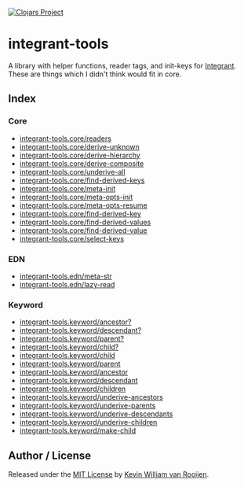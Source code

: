 [![Clojars Project](https://img.shields.io/clojars/v/kwrooijen/integrant-tools.svg)](https://clojars.org/kwrooijen/integrant-tools)

# integrant-tools

A library with helper functions, reader tags, and init-keys for
[Integrant](https://github.com/weavejester/integrant). These are things which I
didn't think would fit in core.

## Index

### Core

+ [integrant-tools.core/readers](https://cljdoc.org/d/kwrooijen/integrant-tools/0.3.9/api/integrant-tools.core#readers)
+ [integrant-tools.core/derive-unknown](https://cljdoc.org/d/kwrooijen/integrant-tools/0.3.9/api/integrant-tools.core#derive-unknown)
+ [integrant-tools.core/derive-hierarchy](https://cljdoc.org/d/kwrooijen/integrant-tools/0.3.9/api/integrant-tools.core#derive-hierarchy)
+ [integrant-tools.core/derive-composite](https://cljdoc.org/d/kwrooijen/integrant-tools/0.3.9/api/integrant-tools.core#derive-composite)
+ [integrant-tools.core/underive-all](https://cljdoc.org/d/kwrooijen/integrant-tools/0.3.9/api/integrant-tools.core#underive-all)
+ [integrant-tools.core/find-derived-keys](https://cljdoc.org/d/kwrooijen/integrant-tools/0.3.9/api/integrant-tools.core#find-derived-keys)
+ [integrant-tools.core/meta-init](https://cljdoc.org/d/kwrooijen/integrant-tools/0.3.9/api/integrant-tools.core#meta-init)
+ [integrant-tools.core/meta-opts-init](https://cljdoc.org/d/kwrooijen/integrant-tools/0.3.9/api/integrant-tools.core#meta-opts-init)
+ [integrant-tools.core/meta-opts-resume](https://cljdoc.org/d/kwrooijen/integrant-tools/0.3.9/api/integrant-tools.core#meta-opts-resume)
+ [integrant-tools.core/find-derived-key](https://cljdoc.org/d/kwrooijen/integrant-tools/0.3.9/api/integrant-tools.core#find-derived-key)
+ [integrant-tools.core/find-derived-values](https://cljdoc.org/d/kwrooijen/integrant-tools/0.3.9/api/integrant-tools.core#find-derived-values)
+ [integrant-tools.core/find-derived-value](https://cljdoc.org/d/kwrooijen/integrant-tools/0.3.9/api/integrant-tools.core#find-derived-value)
+ [integrant-tools.core/select-keys](https://cljdoc.org/d/kwrooijen/integrant-tools/0.3.9/api/integrant-tools.core#select-keys)

### EDN

+ [integrant-tools.edn/meta-str](https://cljdoc.org/d/kwrooijen/integrant-tools/0.3.9/api/integrant-tools.edn#meta-str)
+ [integrant-tools.edn/lazy-read](https://cljdoc.org/d/kwrooijen/integrant-tools/0.3.9/api/integrant-tools.edn#lazy-read)

### Keyword

* [integrant-tools.keyword/ancestor?](https://cljdoc.org/d/kwrooijen/integrant-tools/0.3.9/api/integrant-tools.keyword#ancestor?)
* [integrant-tools.keyword/descendant?](https://cljdoc.org/d/kwrooijen/integrant-tools/0.3.9/api/integrant-tools.keyword#descendant?)
* [integrant-tools.keyword/parent?](https://cljdoc.org/d/kwrooijen/integrant-tools/0.3.9/api/integrant-tools.keyword#parent?)
* [integrant-tools.keyword/child?](https://cljdoc.org/d/kwrooijen/integrant-tools/0.3.9/api/integrant-tools.keyword#child?)
* [integrant-tools.keyword/child](https://cljdoc.org/d/kwrooijen/integrant-tools/0.3.9/api/integrant-tools.keyword#child)
* [integrant-tools.keyword/parent](https://cljdoc.org/d/kwrooijen/integrant-tools/0.3.9/api/integrant-tools.keyword#parent)
* [integrant-tools.keyword/ancestor](https://cljdoc.org/d/kwrooijen/integrant-tools/0.3.9/api/integrant-tools.keyword#ancestor)
* [integrant-tools.keyword/descendant](https://cljdoc.org/d/kwrooijen/integrant-tools/0.3.9/api/integrant-tools.keyword#descendant)
* [integrant-tools.keyword/children](https://cljdoc.org/d/kwrooijen/integrant-tools/0.3.9/api/integrant-tools.keyword#children)
* [integrant-tools.keyword/underive-ancestors](https://cljdoc.org/d/kwrooijen/integrant-tools/0.3.9/api/integrant-tools.keyword#underive-ancestors)
* [integrant-tools.keyword/underive-parents](https://cljdoc.org/d/kwrooijen/integrant-tools/0.3.9/api/integrant-tools.keyword#underive-parents)
* [integrant-tools.keyword/underive-descendants](https://cljdoc.org/d/kwrooijen/integrant-tools/0.3.9/api/integrant-tools.keyword#underive-descendants)
* [integrant-tools.keyword/underive-children](https://cljdoc.org/d/kwrooijen/integrant-tools/0.3.9/api/integrant-tools.keyword#underive-children)
* [integrant-tools.keyword/make-child](https://cljdoc.org/d/kwrooijen/integrant-tools/0.3.9/api/integrant-tools.keyword#make-child)

## Author / License

Released under the [MIT License] by [Kevin William van Rooijen].

[Kevin William van Rooijen]: https://twitter.com/kwrooijen

[MIT License]: https://github.com/kwrooijen/integrant-tools/blob/master/LICENSE
